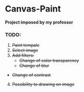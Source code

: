 # Canvas-Paint

**Project imposed by my professor**

### TODO:
1. ~~Paint tempale~~
2. ~~Select image~~
3.  ~~Add filters:~~
	- ~~Change of color transparency~~
	- ~~Change of blur~~
  - ~~Change of contrast~~
4. ~~Possibility to drawing on image~~
